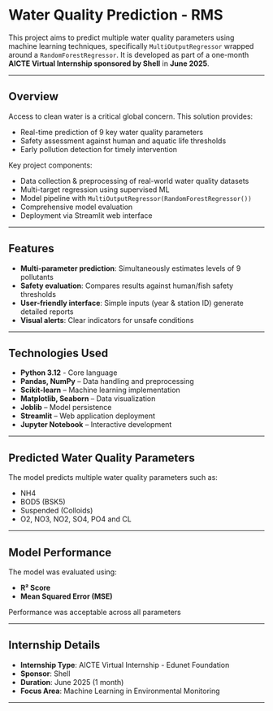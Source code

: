 # Water Quality Prediction - RMS

This project aims to predict multiple water quality parameters using machine learning techniques, specifically `MultiOutputRegressor` wrapped around a `RandomForestRegressor`. It is developed as part of a one-month **AICTE Virtual Internship sponsored by Shell** in **June 2025**.

---

## Overview

Access to clean water is a critical global concern. This solution provides:

- Real-time prediction of 9 key water quality parameters
- Safety assessment against human and aquatic life thresholds
- Early pollution detection for timely intervention

Key project components:
- Data collection & preprocessing of real-world water quality datasets
- Multi-target regression using supervised ML
- Model pipeline with `MultiOutputRegressor(RandomForestRegressor())`
- Comprehensive model evaluation
- Deployment via Streamlit web interface

---

## Features

- **Multi-parameter prediction**: Simultaneously estimates levels of 9 pollutants
- **Safety evaluation**: Compares results against human/fish safety thresholds
- **User-friendly interface**: Simple inputs (year & station ID) generate detailed reports
- **Visual alerts**: Clear indicators for unsafe conditions
---

## Technologies Used

- **Python 3.12** - Core language
- **Pandas, NumPy** – Data handling and preprocessing
- **Scikit-learn** – Machine learning implementation
- **Matplotlib, Seaborn** – Data visualization
- **Joblib** – Model persistence
- **Streamlit** – Web application deployment
- **Jupyter Notebook** – Interactive development

---

## Predicted Water Quality Parameters

The model predicts multiple water quality parameters such as:

- NH4
- BOD5 (BSK5)
- Suspended (Colloids)
- O2, NO3, NO2, SO4, PO4 and CL
---

## Model Performance

The model was evaluated using:

- **R² Score**
- **Mean Squared Error (MSE)**

Performance was acceptable across all parameters

---
## Internship Details

- **Internship Type**: AICTE Virtual Internship - Edunet Foundation
- **Sponsor**: Shell  
- **Duration**: June 2025 (1 month)  
- **Focus Area**: Machine Learning in Environmental Monitoring  

---
